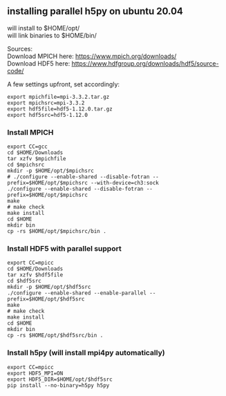## installing parallel h5py on ubuntu 20.04

will install to $HOME/opt/<br>
will link binaries to $HOME/bin/

Sources:<br>
Download MPICH here: https://www.mpich.org/downloads/<br>
Download HDF5 here: https://www.hdfgroup.org/downloads/hdf5/source-code/

A few settings upfront, set accordingly: 
```shell
export mpichfile=mpi-3.3.2.tar.gz
export mpichsrc=mpi-3.3.2
export hdf5file=hdf5-1.12.0.tar.gz
export hdf5src=hdf5-1.12.0
```

### Install MPICH
```shell
export CC=gcc
cd $HOME/Downloads
tar xzfv $mpichfile
cd $mpichsrc
mkdir -p $HOME/opt/$mpichsrc
# ./configure --enable-shared --disable-fotran --prefix=$HOME/opt/$mpichsrc --with-device=ch3:sock
./configure --enable-shared --disable-fotran --prefix=$HOME/opt/$mpichsrc
make
# make check
make install
cd $HOME
mkdir bin
cp -rs $HOME/opt/$mpichsrc/bin .
```

### Install HDF5 with parallel support
```shell
export CC=mpicc
cd $HOME/Downloads
tar xzfv $hdf5file
cd $hdf5src
mkdir -p $HOME/opt/$hdf5src
./configure --enable-shared --enable-parallel --prefix=$HOME/opt/$hdf5src
make
# make check
make install
cd $HOME
mkdir bin
cp -rs $HOME/opt/$hdf5src/bin .
```

### Install h5py (will install mpi4py automatically)
```shell
export CC=mpicc
export HDF5_MPI=ON
export HDF5_DIR=$HOME/opt/$hdf5src
pip install --no-binary=h5py h5py
```
